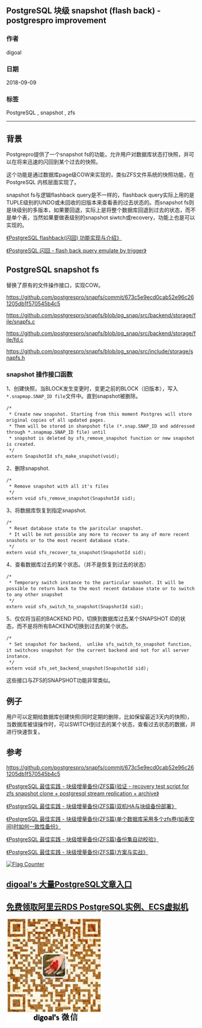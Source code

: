 ## PostgreSQL 块级 snapshot (flash back) - postgrespro improvement   
                                                             
### 作者                                                             
digoal                                                             
                                                             
### 日期                                                             
2018-09-09                                                           
                                                             
### 标签                                                             
PostgreSQL , snapshot , zfs        
                                                             
----                                                             
                                                             
## 背景     
Postgrepro提供了一个snapshot fs的功能，允许用户对数据库状态打快照，并可以在将来迅速的闪回到某个过去的快照。  
  
这个功能是通过数据库page级COW来实现的，类似ZFS文件系统的快照功能，在PostgreSQL 内核层面实现了。  
  
snapshot fs与逻辑flashback query是不一样的，flashback query实际上用的是TUPLE级别的UNDO或未回收的旧版本来查看表的过去状态的。而snapshot fs则是块级别的多版本，如果要回退，实际上是将整个数据库回退到过去的状态，而不是单个表，当然如果要做表级别的snapshot siwtch或recovery，功能上也是可以实现的。  
  
[《PostgreSQL flashback(闪回) 功能实现与介绍》](../201710/20171010_01.md)    
  
[《PostgreSQL 闪回 - flash back query emulate by trigger》](../201408/20140828_01.md)    
  
## PostgreSQL snapshot fs  
替换了原有的文件操作接口，实现COW。  
  
https://github.com/postgrespro/snapfs/commit/673c5e9ecd0cab52e96c261205db1f570545b4c5  
  
https://github.com/postgrespro/snapfs/blob/pg_snap/src/backend/storage/file/snapfs.c  
  
https://github.com/postgrespro/snapfs/blob/pg_snap/src/backend/storage/file/fd.c  
  
https://github.com/postgrespro/snapfs/blob/pg_snap/src/include/storage/snapfs.h  
  
  
### snapshot 操作接口函数  
1、创建快照，当BLOCK发生变更时，变更之前的BLOCK（旧版本），写入```*.snapmap.SNAP_ID file```文件中。直到snapshot被删除。  
  
```  
/*  
 * Create new snapshot. Starting from this moment Postgres will store original copies of all updated pages.  
 * Them will be stored in shanpshot file (*.snap.SNAP_ID and addressed through *.snapmap.SNAP_ID file) until  
 * snapshot is deleted by sfs_remove_snapshot function or new snapshot is created.  
 */  
extern SnapshotId sfs_make_snapshot(void);  
```  
  
2、删除snapshot.  
  
```  
/*  
 * Remove snapshot with all it's files  
 */  
extern void sfs_remove_snapshot(SnapshotId sid);  
```  
  
3、将数据库恢复到指定snapshot.   
  
```  
/*  
 * Reset database state to the paritcular snapshot.   
 * It will be not possible any more to recover to any of more recent snashots or to the most recent database state.  
 */  
extern void sfs_recover_to_snapshot(SnapshotId sid);  
```  
  
4、查看数据库过去的某个状态。（并不是恢复到过去的状态）  
  
```  
/*  
 * Temporary switch instance to the particular snashot. It will be possible to return back to the most recent database state or to switch to any other snapshot  
 */  
extern void sfs_switch_to_snapshot(SnapshotId sid);  
```  
  
5、仅仅将当前的BACKEND PID，切换到数据库过去某个SNAPSHOT ID的状态，而不是将所有BACKEND切换到过去的某个状态。  
  
```  
/*  
 * Set snapshot for backend,  unlike sfs_switch_to_snapshot function, it switchces snapshot for the current backend and not for all server instance.  
 */  
extern void sfs_set_backend_snapshot(SnapshotId sid);  
```  
  
这些接口与ZFS的SNAPSHOT功能非常类似。  
  
## 例子  
用户可以定期给数据库创建快照(同时定期的删除，比如保留最近3天内的快照)，当数据库被误操作时，可以SWITCH到过去的某个状态，查看过去状态的数据，并进行快速恢复。  
  
## 参考  
https://github.com/postgrespro/snapfs/commit/673c5e9ecd0cab52e96c261205db1f570545b4c5  
  
[《PostgreSQL 最佳实践 - 块级增量备份(ZFS篇)验证 - recovery test script for zfs snapshot clone + postgresql stream replication + archive》](../201608/20160823_09.md)    
  
[《PostgreSQL 最佳实践 - 块级增量备份(ZFS篇)双机HA与块级备份部署》](../201608/20160823_08.md)    
  
[《PostgreSQL 最佳实践 - 块级增量备份(ZFS篇)单个数据库采用多个zfs卷(如表空间)时如何一致性备份》](../201608/20160823_07.md)    
  
[《PostgreSQL 最佳实践 - 块级增量备份(ZFS篇)备份集自动校验》](../201608/20160823_06.md)    
  
[《PostgreSQL 最佳实践 - 块级增量备份(ZFS篇)方案与实战》](../201608/20160823_05.md)    
  
    
  
<a rel="nofollow" href="http://info.flagcounter.com/h9V1"  ><img src="http://s03.flagcounter.com/count/h9V1/bg_FFFFFF/txt_000000/border_CCCCCC/columns_2/maxflags_12/viewers_0/labels_0/pageviews_0/flags_0/"  alt="Flag Counter"  border="0"  ></a>  
  
  
  
  
  
  
## [digoal's 大量PostgreSQL文章入口](https://github.com/digoal/blog/blob/master/README.md "22709685feb7cab07d30f30387f0a9ae")
  
  
## [免费领取阿里云RDS PostgreSQL实例、ECS虚拟机](https://free.aliyun.com/ "57258f76c37864c6e6d23383d05714ea")
  
  
![digoal's weixin](../pic/digoal_weixin.jpg "f7ad92eeba24523fd47a6e1a0e691b59")
  
